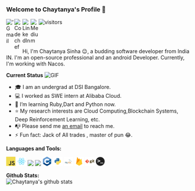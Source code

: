 ### Welcome to Chaytanya's Profile 👋

<a href="chaytanyas4@gmail.com">
  <img align="left" alt="'Gmail" width="22px" src="https://cdn.jsdelivr.net/npm/simple-icons@3.1.0/icons/gmail.svg" />
</a>
<a href="https://www.codechef.com/users/chaytanya">
  <img align="left" alt="Codechef" width="22px" src="https://cdn.jsdelivr.net/npm/simple-icons@latest/icons/codechef.svg" />
</a>
<a href="https://www.linkedin.com/in/chaytanya-sinha-4bb41187/">
  <img align="left" alt="LinkedIn" width="22px" src="https://cdn.jsdelivr.net/npm/simple-icons@3.1.0/icons/linkedin.svg" />
</a>
<a href="https://medium.com/@chaytanyas44">
  <img align="left" alt="Medium" width="22px" src="https://cdns.iconmonstr.com/wp-content/assets/preview/2018/240/iconmonstr-medium-1.png" />
</a>



![visitors](https://visitor-badge.laobi.icu/badge?page_id=chaytanyasinha.chaytanyasinha)

<br/>
<br/>

Hi, I'm Chaytanya Sinha 😉, a budding software developer from India IN. I'm an open-source professional and an android Developer. Currently, I'm working with Nacos.

 <img align="right" alt="GIF" src="https://miro.medium.com/max/875/1*Urc28sbnORGOW5oyohQ06g.gif" width="400px" />

**Current Status**

- 🎓 I am an undergrad at DSI Bangalore.<br>
- 💻 I worked as SWE intern at Alibaba Cloud.<br>
- 🌱 I’m learning Ruby,Dart and Python now.<br>
- ⭐️ My research interests are Cloud Computing,Blockchain Systems, Deep Reinforcement Learning, etc.<br>
- 📭 Please send me [an email](chaytanyas4@gmail.com) to reach me.<br>
- ⚡ Fun fact: Jack of All trades , master of pun 😂.


**Languages and Tools:**  

<code><img height="25" src="https://raw.githubusercontent.com/github/explore/80688e429a7d4ef2fca1e82350fe8e3517d3494d/topics/javascript/javascript.png"></code>
<code><img height="25" src="https://raw.githubusercontent.com/github/explore/80688e429a7d4ef2fca1e82350fe8e3517d3494d/topics/react/react.png"></code>
<code><img height="25" src="https://pbs.twimg.com/profile_images/1235870003292856320/iRG4_ojf_400x400.png"></code>
<code><img height="25" src="https://pbs.twimg.com/profile_images/699217734492647428/pCfEzr6L_400x400.png"></code>
<code><img height="25" src="https://raw.githubusercontent.com/github/explore/80688e429a7d4ef2fca1e82350fe8e3517d3494d/topics/cpp/cpp.png"></code>
<code><img height="25" src="https://raw.githubusercontent.com/github/explore/80688e429a7d4ef2fca1e82350fe8e3517d3494d/topics/python/python.png"></code>
<code><img height="25" src="https://raw.githubusercontent.com/github/explore/80688e429a7d4ef2fca1e82350fe8e3517d3494d/topics/mysql/mysql.png"></code>
<code><img height="25" src="https://raw.githubusercontent.com/github/explore/80688e429a7d4ef2fca1e82350fe8e3517d3494d/topics/firebase/firebase.png"></code>
<code><img height="25" src="https://raw.githubusercontent.com/github/explore/80688e429a7d4ef2fca1e82350fe8e3517d3494d/topics/git/git.png"></code>
<code><img height="25" src="https://raw.githubusercontent.com/github/explore/80688e429a7d4ef2fca1e82350fe8e3517d3494d/topics/terminal/terminal.png"></code>

**Github Stats:**  
![Chaytanya's github stats](https://github-readme-stats.vercel.app/api?username=chaytanyasinha&theme=white-green&show_icons=true&hide_border=true)


